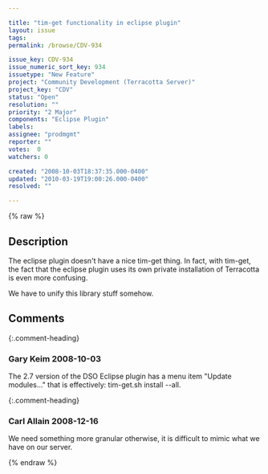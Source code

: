 ```yaml
---

title: "tim-get functionality in eclipse plugin"
layout: issue
tags: 
permalink: /browse/CDV-934

issue_key: CDV-934
issue_numeric_sort_key: 934
issuetype: "New Feature"
project: "Community Development (Terracotta Server)"
project_key: "CDV"
status: "Open"
resolution: ""
priority: "2 Major"
components: "Eclipse Plugin"
labels: 
assignee: "prodmgmt"
reporter: ""
votes:  0
watchers: 0

created: "2008-10-03T18:37:35.000-0400"
updated: "2010-03-19T19:00:26.000-0400"
resolved: ""

---
```




{% raw %}



## Description

<div markdown="1" class="description">

The eclipse plugin doesn't have a nice tim-get thing.  In fact, with tim-get, the fact that the eclipse plugin uses its own private installation of Terracotta is even more confusing.

We have to unify this library stuff somehow.

</div>

## Comments


{:.comment-heading}
### **Gary Keim** <span class="date">2008-10-03</span>

<div markdown="1" class="comment">

The 2.7 version of the DSO Eclipse plugin has a menu item "Update modules..." that is effectively: tim-get.sh install --all.


</div>


{:.comment-heading}
### **Carl Allain** <span class="date">2008-12-16</span>

<div markdown="1" class="comment">

We need something more granular otherwise, it is difficult to mimic what we have on our server.

</div>



{% endraw %}
